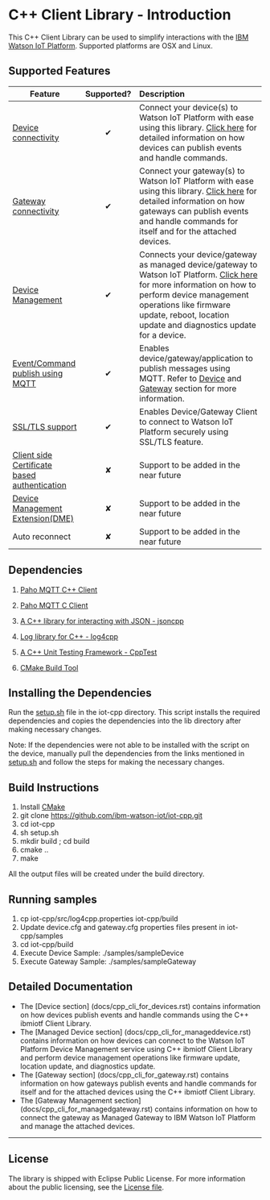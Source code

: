 
C++ Client Library - Introduction
============================================

This C++ Client Library can be used to simplify interactions with the [IBM Watson IoT Platform](https://internetofthings.ibmcloud.com). Supported platforms are OSX and Linux.

Supported Features
------------------

| Feature   |      Supported?      | Description |
|----------|:-------------:|:-------------|
| [Device connectivity](https://console.ng.bluemix.net/docs/services/IoT/devices/libraries/mbedcpp.html) |  &#10004; | Connect your device(s) to Watson IoT Platform with ease using this library. [Click here](https://console.ng.bluemix.net/docs/services/IoT/devices/libraries/mbedcpp.html#library_use) for detailed information on how devices can publish events and handle commands.|
| [Gateway connectivity](https://github.com/ibm-watson-iot/iot-cpp/blob/master/docs/cpp_cli_for_gateway.rst) |    &#10004;   | Connect your gateway(s) to Watson IoT Platform with ease using this library. [Click here](https://github.com/ibm-watson-iot/iot-cpp/blob/master/docs/cpp_cli_for_gateway.rst) for detailed information on how gateways can publish events and handle commands for itself and for the attached devices. |
| [Device Management](https://github.com/ibm-watson-iot/iot-cpp/blob/master/docs/cpp_cli_for_manageddevice.rst) | &#10004; | Connects your device/gateway as managed device/gateway to Watson IoT Platform. [Click here](https://github.com/ibm-watson-iot/iot-cpp/blob/master/docs/cpp_cli_for_manageddevice.rst) for more information on how to perform device management operations like firmware update, reboot, location update and diagnostics update for a device.|
| [Event/Command publish using MQTT](https://console.ng.bluemix.net/docs/services/IoT/reference/mqtt/index.html)| &#10004; | Enables device/gateway/application to publish messages using MQTT. Refer to [Device](https://console.ng.bluemix.net/docs/services/IoT/devices/libraries/mbedcpp.html#publishing_events) and  [Gateway](https://github.com/ibm-watson-iot/iot-cpp/blob/master/docs/cpp_cli_for_gateway.rst)  section for more information. |
| [SSL/TLS support](https://console.ng.bluemix.net/docs/services/IoT/reference/security/index.html) | &#10004; | Enables Device/Gateway Client to connect to Watson IoT Platform securely using SSL/TLS feature.|
| [Client side Certificate based authentication](https://console.ng.bluemix.net/docs/services/IoT/reference/security/RM_security.html) | &#10008; |Support to be added in the near future|
| [Device Management Extension(DME)](https://console.ng.bluemix.net/docs/services/IoT/devices/device_mgmt/custom_actions.html) | &#10008; | Support to be added in the near future|
| Auto reconnect | &#10008; |Support to be added in the near future|

Dependencies
------------

1.  [Paho MQTT C++ Client]

  [Paho MQTT C++ Client]: https://eclipse.org/paho/clients/cpp/
  
2.  [Paho MQTT C Client]

  [Paho MQTT C Client]: https://eclipse.org/paho/clients/c/

3.  [A C++ library for interacting with JSON - jsoncpp]

  [A C++ library for interacting with JSON - jsoncpp]: https://github.com/open-source-parsers/jsoncpp
  
4.  [Log library for C++ - log4cpp]

  [Log library for C++ - log4cpp]: https://sourceforge.net/projects/log4cpp/
 
5.  [A C++ Unit Testing Framework - CppTest]

    [A C++ Unit Testing Framework - CppTest]: http://cpptest.sourceforge.net/
    
6.  [CMake Build Tool]

  [CMake Build Tool]: https://cmake.org/
 
Installing the Dependencies
---------------------------
Run the [setup.sh](https://github.com/ibm-watson-iot/iot-cpp/blob/master/setup.sh) file in the iot-cpp directory. This script installs the required dependencies and copies the dependencies into the lib directory after making necessary changes.

Note:
If the dependencies were not able to be installed with the script on the device, manually pull the dependencies from the links mentioned in [setup.sh](https://github.com/ibm-watson-iot/iot-cpp/blob/master/setup.sh) and follow the steps for making the necessary changes.

Build Instructions 
------------------

1.  Install [CMake](https://cmake.org/install/)
2.  git clone https://github.com/ibm-watson-iot/iot-cpp.git
3.  cd iot-cpp
4.  sh setup.sh 
5.  mkdir build ; cd build 
6.  cmake ..
7.  make

All the output files will be created under the build directory.

Running samples
---------------

1. cp iot-cpp/src/log4cpp.properties iot-cpp/build
2. Update device.cfg and gateway.cfg properties files present in iot-cpp/samples
3. cd iot-cpp/build
4. Execute Device Sample: ./samples/sampleDevice
5. Execute Gateway Sample: ./samples/sampleGateway

Detailed Documentation
----------------------

- The [Device section] (docs/cpp_cli_for_devices.rst) contains information on how devices publish events and handle commands using the C++ ibmiotf Client Library. 
- The [Managed Device section] (docs/cpp_cli_for_manageddevice.rst) contains information on how devices can connect to the Watson IoT Platform Device Management service using C++ ibmiotf Client Library and perform device management operations like firmware update, location update, and diagnostics update.
- The [Gateway section] (docs/cpp_cli_for_gateway.rst) contains information on how gateways publish events and handle commands for itself and for the attached devices using the C++ ibmiotf Client Library. 
- The [Gateway Management section] (docs/cpp_cli_for_managedgateway.rst) contains information on how to connect the gateway as Managed Gateway to IBM Watson IoT Platform and manage the attached devices.

----



License
---------------------------
The library is shipped with Eclipse Public License. For more information about the public licensing, see the [License file](https://github.com/amprasanna/iot-cpp/blob/master/LICENSE).
